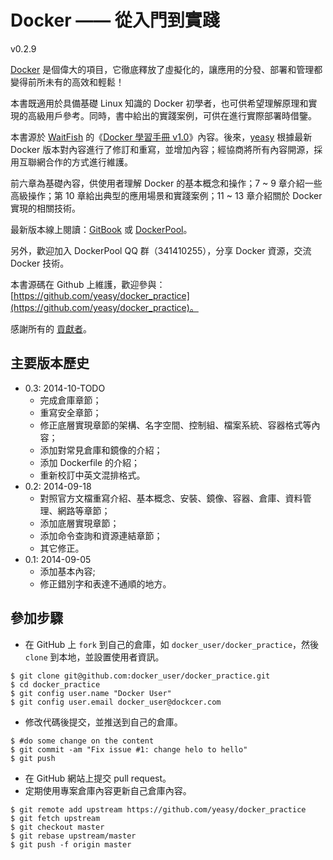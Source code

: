 Docker —— 從入門到實踐
===============

v0.2.9

[Docker](docker.com) 是個偉大的項目，它徹底釋放了虛擬化的，讓應用的分發、部署和管理都變得前所未有的高效和輕鬆！

本書既適用於具備基礎 Linux 知識的 Docker 初學者，也可供希望理解原理和實現的高級用戶參考。同時，書中給出的實踐案例，可供在進行實際部署時借鑒。

本書源於 [WaitFish](github.com/qcpm1983) 的《[Docker 學習手冊 v1.0](https://github.com/yeasy/docker_practice/raw/master/_local/docker_manual_waitfish.pdf)》內容。後來，[yeasy](github.com/yeasy)
根據最新 Docker 版本對內容進行了修訂和重寫，並增加內容；經協商將所有內容開源，採用互聯網合作的方式進行維護。

前六章為基礎內容，供使用者理解 Docker 的基本概念和操作；7 ~ 9 章介紹一些高級操作；第 10 章給出典型的應用場景和實踐案例；11 ~ 13 章介紹關於 Docker 實現的相關技術。

最新版本線上閱讀：[GitBook](https://www.gitbook.io/book/yeasy/docker_practice) 或 [DockerPool](http://dockerpool.com/static/books/docker_practice/index.html)。

另外，歡迎加入 DockerPool QQ 群（341410255），分享 Docker 資源，交流 Docker 技術。


本書源碼在 Github 上維護，歡迎參與： [https://github.com/yeasy/docker_practice](https://github.com/yeasy/docker_practice)。

感謝所有的 [貢獻者](https://github.com/yeasy/docker_practice/graphs/contributors)。

## 主要版本歷史
* 0.3: 2014-10-TODO
    * 完成倉庫章節；
    * 重寫安全章節；
    * 修正底層實現章節的架構、名字空間、控制組、檔案系統、容器格式等內容；
    * 添加對常見倉庫和鏡像的介紹；
    * 添加 Dockerfile 的介紹；
    * 重新校訂中英文混排格式。
* 0.2: 2014-09-18
    * 對照官方文檔重寫介紹、基本概念、安裝、鏡像、容器、倉庫、資料管理、網路等章節；
    * 添加底層實現章節；
    * 添加命令查詢和資源連結章節；
    * 其它修正。
* 0.1: 2014-09-05
    * 添加基本內容;
    * 修正錯別字和表達不通順的地方。


## 參加步驟
* 在 GitHub 上 `fork` 到自己的倉庫，如 `docker_user/docker_practice`，然後 `clone` 到本地，並設置使用者資訊。
```
$ git clone git@github.com:docker_user/docker_practice.git
$ cd docker_practice
$ git config user.name "Docker User"
$ git config user.email docker_user@dockcer.com
```
* 修改代碼後提交，並推送到自己的倉庫。
```
$ #do some change on the content
$ git commit -am "Fix issue #1: change helo to hello"
$ git push
```
* 在 GitHub 網站上提交 pull request。
* 定期使用專案倉庫內容更新自己倉庫內容。
```
$ git remote add upstream https://github.com/yeasy/docker_practice
$ git fetch upstream
$ git checkout master
$ git rebase upstream/master
$ git push -f origin master
```



